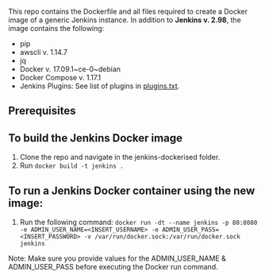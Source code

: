 This repo contains the Dockerfile and all files required to create a Docker image of a generic Jenkins instance.
In addition to **Jenkins v. 2.98**, the image contains the following:
* pip
* awscli v. 1.14.7
* jq
* Docker v. 17.09.1~ce-0~debian
* Docker Compose v. 1.17.1
* Jenkins Plugins: See list of plugins in [plugins.txt](plugins.txt).

## Prerequisites

## To build the Jenkins Docker image
1. Clone the repo and navigate in the jenkins-dockerised folder.
2. Run `docker build -t jenkins .`

## To run a Jenkins Docker container using the new image:
1. Run the following command: `docker run -dt --name jenkins -p 80:8080 -e ADMIN_USER_NAME=<INSERT_USERNAME> -e ADMIN_USER_PASS=<INSERT_PASSWORD> -v /var/run/docker.sock:/var/run/docker.sock jenkins`

Note: Make sure you provide values for the ADMIN_USER_NAME & ADMIN_USER_PASS before executing the Docker run command.
